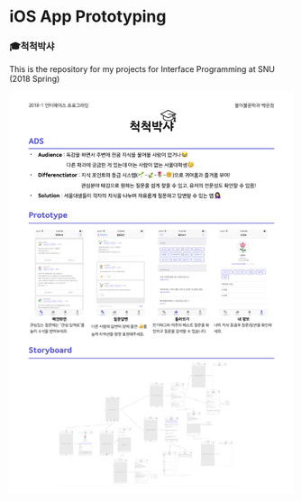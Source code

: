 # iOS App Prototyping
### :mortar_board:척척박샤
This is the repository for my projects for Interface Programming at SNU (2018 Spring)

![poster](./image/poster.png)
